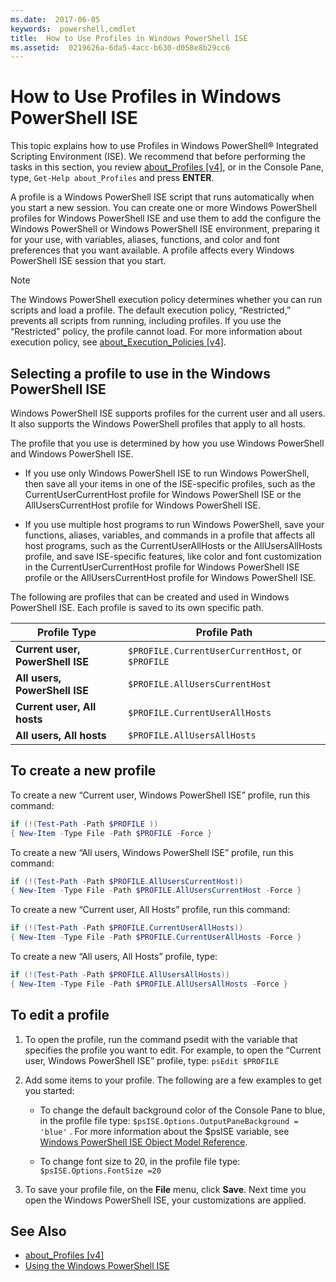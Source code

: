 ```yaml
---
ms.date:  2017-06-05
keywords:  powershell,cmdlet
title:  How to Use Profiles in Windows PowerShell ISE
ms.assetid:  0219626a-6da5-4acc-b630-d058e8b29cc6
---
```


# How to Use Profiles in Windows PowerShell ISE
This topic explains how to use Profiles in Windows PowerShell® Integrated Scripting Environment (ISE). We recommend that before performing the tasks in this section, you review [about_Profiles [v4]](https://technet.microsoft.com/library/e1d9e30a-70cc-4f36-949f-fc7cd96b4054(v=wps.630)), or in the Console Pane, type, `Get-Help about_Profiles` and press **ENTER**.

A profile is a Windows PowerShell ISE script that runs automatically when you start a new session.  You can create one or more Windows PowerShell profiles for Windows PowerShell ISE and use them to add the configure the Windows PowerShell or Windows PowerShell ISE environment, preparing it for your use, with variables, aliases, functions, and color and font preferences that you want available. A profile affects every Windows PowerShell ISE session that you start.

> [!NOTE]
> The Windows PowerShell execution policy determines whether you can run scripts and load a profile. The default execution policy, “Restricted,” prevents all scripts from running, including profiles. If you use the “Restricted” policy, the profile cannot load. For more information about execution policy, see [about_Execution_Policies [v4]](https://technet.microsoft.com/library/347708dc-1515-4d74-978b-8334603472e6(v=wps.630)).

## Selecting a profile to use in the Windows PowerShell ISE
Windows PowerShell ISE supports profiles for the current user and all users. It also supports the Windows PowerShell profiles that apply to all hosts.

The profile that you use is determined by how you use Windows PowerShell and Windows PowerShell ISE.

-   If you use only Windows PowerShell ISE to run Windows PowerShell, then save all your items in one of the ISE-specific profiles, such as the CurrentUserCurrentHost profile for Windows PowerShell ISE or the AllUsersCurrentHost profile for Windows PowerShell ISE.

-   If you use multiple host programs to run Windows PowerShell, save your functions, aliases, variables, and commands in a profile that affects all host programs, such as the CurrentUserAllHosts or the AllUsersAllHosts profile, and save ISE-specific features, like color and font customization in the CurrentUserCurrentHost profile for Windows PowerShell ISE profile or the AllUsersCurrentHost profile for Windows PowerShell ISE.

The following are profiles that can be created and used in Windows PowerShell ISE. Each profile is saved to its own specific path.

| Profile Type | Profile Path |
| --- | --- |
| **Current user, PowerShell ISE**| `$PROFILE.CurrentUserCurrentHost`, or `$PROFILE` |
| **All users, PowerShell ISE**| `$PROFILE.AllUsersCurrentHost` |
| **Current user, All hosts**| `$PROFILE.CurrentUserAllHosts` |
| **All users, All hosts** | `$PROFILE.AllUsersAllHosts` |

## To create a new profile
To create a new “Current user, Windows PowerShell ISE” profile, run this command:

```powershell
if (!(Test-Path -Path $PROFILE )) 
{ New-Item -Type File -Path $PROFILE -Force }
```

To create a new “All users, Windows PowerShell ISE” profile, run this command:

```powershell
if (!(Test-Path -Path $PROFILE.AllUsersCurrentHost)) 
{ New-Item -Type File -Path $PROFILE.AllUsersCurrentHost -Force }
```

To create a new “Current user, All Hosts” profile, run this command:

```powershell
if (!(Test-Path -Path $PROFILE.CurrentUserAllHosts)) 
{ New-Item -Type File -Path $PROFILE.CurrentUserAllHosts -Force }
```

To create a new “All users, All Hosts” profile, type:

```powershell
if (!(Test-Path -Path $PROFILE.AllUsersAllHosts)) 
{ New-Item -Type File -Path $PROFILE.AllUsersAllHosts -Force }
```

## To edit a profile

1.  To open the profile, run the command psedit with the variable that specifies the profile you want to edit. For example, to open the “Current user, Windows PowerShell ISE” profile, type: `psEdit $PROFILE`

2.  Add some items to your profile. The following are a few examples to get you started:

    -   To change the default background color of the Console Pane to blue, in the profile file type: `$psISE.Options.OutputPaneBackground = 'blue'` . For more information about the $psISE variable, see [Windows PowerShell ISE Object Model Reference](#windows-powershell-ise-object-model-reference).

    -   To change font size to 20, in the profile file type: `$psISE.Options.FontSize =20`

3.  To save your profile file, on the **File** menu, click **Save**. Next time you open the Windows PowerShell ISE, your customizations are applied.

## See Also
- [about_Profiles [v4]](https://technet.microsoft.com/library/e1d9e30a-70cc-4f36-949f-fc7cd96b4054(v=wps.630))
- [Using the Windows PowerShell ISE](Using-the-Windows-PowerShell-ISE.md)

